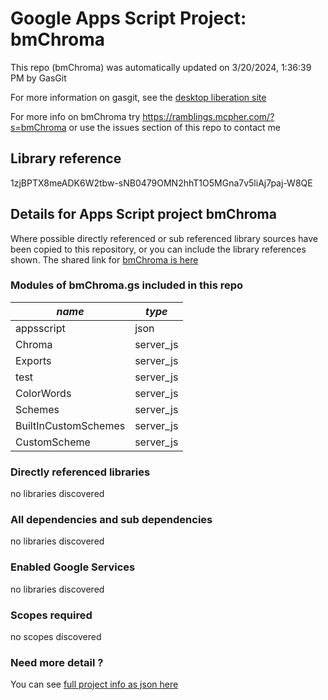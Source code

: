 # Google Apps Script Project: bmChroma
This repo (bmChroma) was automatically updated on 3/20/2024, 1:36:39 PM by GasGit

For more information on gasgit, see the [desktop liberation site](https://ramblings.mcpher.com/drive-sdk-and-github/migrategasgit/ "desktop liberation")

For more info on bmChroma try https://ramblings.mcpher.com/?s=bmChroma or use the issues section of this repo to contact me
## Library reference
1zjBPTX8meADK6W2tbw-sNB0479OMN2hhT1O5MGna7v5liAj7paj-W8QE


## Details for Apps Script project bmChroma
Where possible directly referenced or sub referenced library sources have been copied to this repository, or you can include the library references shown. 
The shared link for [bmChroma is here](https://script.google.com/d/1zjBPTX8meADK6W2tbw-sNB0479OMN2hhT1O5MGna7v5liAj7paj-W8QE/edit?usp=sharing "open in the GAS IDE")

### Modules of bmChroma.gs included in this repo
*name*|*type*
--- | --- 
appsscript| json
Chroma| server_js
Exports| server_js
test| server_js
ColorWords| server_js
Schemes| server_js
BuiltInCustomSchemes| server_js
CustomScheme| server_js
### Directly referenced libraries
no libraries discovered
### All dependencies and sub dependencies
no libraries discovered
### Enabled Google Services
no libraries discovered
### Scopes required
no scopes discovered
### Need more detail ?
You can see [full project info as json here](info.json)
